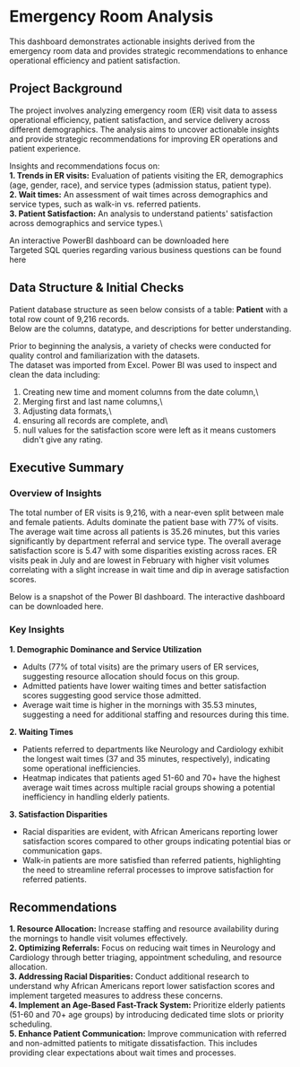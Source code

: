 # Emergency Room Analysis
This dashboard demonstrates actionable insights derived from the emergency room data and provides strategic recommendations to enhance operational efficiency and patient satisfaction.

## Project Background
The project involves analyzing emergency room (ER) visit data to assess operational efficiency, patient satisfaction, and service delivery across different demographics. The analysis aims to uncover actionable insights and provide strategic recommendations for improving ER operations and patient experience.

Insights and recommendations focus on:  
**1. Trends in ER visits:** Evaluation of patients visiting the ER, demographics (age, gender, race), and service types (admission status, patient type).\
**2. Wait times:** An assessment of wait times across demographics and service types, such as walk-in vs. referred patients.\
**3. Patient Satisfaction:** An analysis to understand patients' satisfaction  across demographics and service types.\

An interactive PowerBI dashboard can be downloaded here\
Targeted SQL queries regarding various business questions can be found here

## Data Structure & Initial Checks 
Patient database structure as seen below consists of a table: **Patient** with a total row count of 9,216 records.\
Below are the columns, datatype, and descriptions for better understanding.

Prior to beginning the analysis, a variety of checks were conducted for quality control and familiarization with the datasets.\
The dataset was imported from Excel. Power BI was used to inspect and clean the data including: 
1. Creating new time and moment columns from the date column,\
2. Merging first and last name columns,\
3. Adjusting data formats,\
4. ensuring all records are complete, and\
5. null values for the satisfaction score were left as it means customers didn't give any rating.

## Executive Summary
### Overview of Insights	
The total number of ER visits is 9,216, with a near-even split between male and female patients. Adults dominate the patient base with 77% of visits. The average wait time across all patients is 35.26 minutes, but this varies significantly by department referral and service type. The overall average satisfaction score is 5.47 with some disparities existing across races. ER visits peak in July and are lowest in February with higher visit volumes correlating with a slight increase in wait time and dip in average satisfaction scores.

Below is a snapshot of the Power BI dashboard. The interactive dashboard can be downloaded here.

### Key Insights
**1.	Demographic Dominance and Service Utilization**
- Adults (77% of total visits) are the primary users of ER services, suggesting resource allocation should focus on this group.
- Admitted patients have lower waiting times and better satisfaction scores suggesting good service those admitted.
- Average wait time is higher in the mornings with 35.53 minutes, suggesting a need for additional staffing and resources during this time.

**2.	Waiting Times**
- Patients referred to departments like Neurology and Cardiology exhibit the longest wait times (37 and 35 minutes, respectively), indicating some operational inefficiencies.
- Heatmap indicates that patients aged 51-60 and 70+ have the highest average wait times across multiple racial groups showing a potential inefficiency in handling elderly patients.

**3.	Satisfaction Disparities**
- Racial disparities are evident, with African Americans reporting lower satisfaction scores compared to other groups indicating potential bias or communication gaps.
- Walk-in patients are more satisfied than referred patients, highlighting the need to streamline referral processes to improve satisfaction for referred patients.

## Recommendations
**1. Resource Allocation:** Increase staffing and resource availability during the mornings to handle visit volumes effectively.\
**2. Optimizing Referrals:** Focus on reducing wait times in Neurology and Cardiology through better triaging, appointment scheduling, and resource allocation.\
**3. Addressing Racial Disparities:** Conduct additional research to understand why African Americans report lower satisfaction scores and implement targeted measures to address these concerns.\
**4. Implement an Age-Based Fast-Track System:** Prioritize elderly patients (51-60 and 70+ age groups) by introducing dedicated time slots or priority scheduling.\
**5. Enhance Patient Communication:** Improve communication with referred and non-admitted patients to mitigate dissatisfaction. This includes providing clear expectations about wait times and processes.




